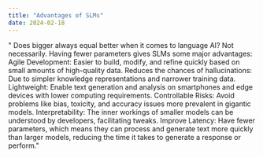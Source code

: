```yaml
---
title: "Advantages of SLMs"
date: 2024-02-18
---
```


" Does bigger always equal better when it comes to language AI? Not necessarily. Having fewer parameters gives SLMs some major advantages: Agile Development: Easier to build, modify, and refine quickly based on small amounts of high-quality data. Reduces the chances of hallucinations: Due to simpler knowledge representations and narrower training data. Lightweight: Enable text generation and analysis on smartphones and edge devices with lower computing requirements. Controllable Risks: Avoid problems like bias, toxicity, and accuracy issues more prevalent in gigantic models. Interpretability: The inner workings of smaller models can be understood by developers, facilitating tweaks. Improve Latency: Have fewer parameters, which means they can process and generate text more quickly than larger models, reducing the time it takes to generate a response or perform."
